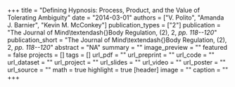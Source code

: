 +++
title = "Defining Hypnosis: Process, Product, and the Value of Tolerating Ambiguity"
date = "2014-03-01"
authors = ["V. Polito", "Amanda J. Barnier", "Kevin M. McConkey"]
publication_types = ["2"]
publication = "The Journal of Mind\textendash{}Body Regulation, (2), 2, _pp. 118--120_"
publication_short = "The Journal of Mind\textendash{}Body Regulation, (2), 2, _pp. 118--120_"
abstract = "NA"
summary = ""
image_preview = ""
featured = false
projects = []
tags = []
url_pdf = ""
url_preprint = ""
url_code = ""
url_dataset = ""
url_project = ""
url_slides = ""
url_video = ""
url_poster = ""
url_source = ""
math = true
highlight = true
[header]
image = ""
caption = ""
+++
